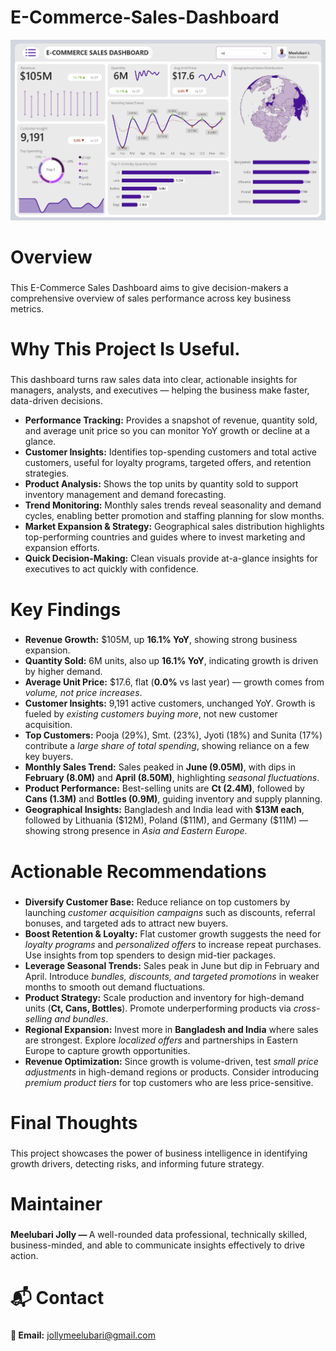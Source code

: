 # E-Commerce-Sales-Dashboard
![image alt](https://github.com/Meelubari/E-Commerce-Sales-Dashboard-/blob/b53bd9f55aa438f5b8f35e79238a84cde67ff726/Screenshot%202025-09-08%20162554.png)
<p align="left"></p>

###

<h1 align="left">Overview</h1>

###

<p align="left">This E-Commerce Sales Dashboard aims to give decision-makers a comprehensive overview of sales performance across key business metrics.</p>

###

<h1 align="left">Why This Project Is Useful.</h1>

###


  <p>
    This dashboard turns raw sales data into clear, actionable insights for managers,
    analysts, and executives — helping the business make faster, data-driven decisions.
  </p>

  <ul>
    <li>
      <strong>Performance Tracking:</strong>
      Provides a snapshot of revenue, quantity sold, and average unit price so you can
      monitor YoY growth or decline at a glance.
    </li>

  <li>
      <strong>Customer Insights:</strong>
      Identifies top-spending customers and total active customers, useful for loyalty
      programs, targeted offers, and retention strategies.
    </li>

  <li>
      <strong>Product Analysis:</strong>
      Shows the top units by quantity sold to support inventory management and demand forecasting.
    </li>

  <li>
      <strong>Trend Monitoring:</strong>
      Monthly sales trends reveal seasonality and demand cycles, enabling better promotion
      and staffing planning for slow months.
    </li>

  <li>
      <strong>Market Expansion & Strategy:</strong>
      Geographical sales distribution highlights top-performing countries and guides
      where to invest marketing and expansion efforts.
    </li>

  <li>
      <strong>Quick Decision-Making:</strong>
      Clean visuals provide at-a-glance insights for executives to act quickly with confidence.
    </li>
  </ul>


###

<h1 align="left">Key Findings</h1>

###

<p align="left">
  <ul>
    <li>
      <strong>Revenue Growth:</strong> $105M, up <b>16.1% YoY</b>, showing strong business expansion.
    </li>
    <li>
      <strong>Quantity Sold:</strong> 6M units, also up <b>16.1% YoY</b>, indicating growth is driven by higher demand.
    </li>
    <li>
      <strong>Average Unit Price:</strong> $17.6, flat (<b>0.0%</b> vs last year) — growth comes from <em>volume, not price increases</em>.
    </li>
    <li>
      <strong>Customer Insights:</strong> 9,191 active customers, unchanged YoY. Growth is fueled by 
      <em>existing customers buying more</em>, not new customer acquisition.
    </li>
    <li>
      <strong>Top Customers:</strong> Pooja (29%), Smt. (23%), Jyoti (18%) and Sunita (17%) contribute a 
      <em>large share of total spending</em>, showing reliance on a few key buyers.
    </li>
    <li>
      <strong>Monthly Sales Trend:</strong> Sales peaked in <b>June (9.05M)</b>, with dips in 
      <b>February (8.0M)</b> and <b>April (8.50M)</b>, highlighting <em>seasonal fluctuations</em>.
    </li>
    <li>
      <strong>Product Performance:</strong> Best-selling units are <b>Ct (2.4M)</b>, followed by 
      <b>Cans (1.3M)</b> and <b>Bottles (0.9M)</b>, guiding inventory and supply planning.
    </li>
    <li>
      <strong>Geographical Insights:</strong> Bangladesh and India lead with <b>$13M each</b>, followed by 
      Lithuania ($12M), Poland ($11M), and Germany ($11M) — showing strong presence in 
      <em>Asia and Eastern Europe</em>.
    </li>
  </ul>

</p>

 ###

<h1 align="left">Actionable Recommendations</h1>

###
  <ul>
    <li>
      <strong>Diversify Customer Base:</strong>
      Reduce reliance on top customers by launching <em>customer acquisition campaigns</em> such as discounts,
      referral bonuses, and targeted ads to attract new buyers.
    </li>
    <li>
      <strong>Boost Retention & Loyalty:</strong>
      Flat customer growth suggests the need for <em>loyalty programs</em> and <em>personalized offers</em>
      to increase repeat purchases. Use insights from top spenders to design mid-tier packages.
    </li>
    <li>
      <strong>Leverage Seasonal Trends:</strong>
      Sales peak in June but dip in February and April. Introduce <em>bundles, discounts, and targeted promotions</em>
      in weaker months to smooth out demand fluctuations.
    </li>
    <li>
      <strong>Product Strategy:</strong>
      Scale production and inventory for high-demand units (<b>Ct, Cans, Bottles</b>).
      Promote underperforming products via <em>cross-selling and bundles</em>.
    </li>
    <li>
      <strong>Regional Expansion:</strong>
      Invest more in <b>Bangladesh and India</b> where sales are strongest.
      Explore <em>localized offers</em> and partnerships in Eastern Europe to capture growth opportunities.
    </li>
    <li>
      <strong>Revenue Optimization:</strong>
      Since growth is volume-driven, test <em>small price adjustments</em> in high-demand regions or products.
      Consider introducing <em>premium product tiers</em> for top customers who are less price-sensitive.
    </li>
  </ul>
  
###
<h1 align="left">Final Thoughts</h1>

###

<p align="left">This project showcases the power of business intelligence in identifying growth drivers, detecting risks, and informing future strategy.</p>

###

<h1 align="left">Maintainer</h1>

###
<p align="left"> <strong>Meelubari Jolly — </strong> A well-rounded data professional, technically skilled, business-minded, and able to communicate insights effectively to drive action.
  </p>
  
###

<h1 align="left">📬 Contact</h1>

###

<strong> 📧 Email:</strong> jollymeelubari@gmail.com











